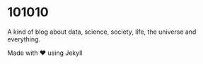# 101010

A kind of blog about data, science, society, life, the universe and everything.

Made with ❤ using Jekyll
